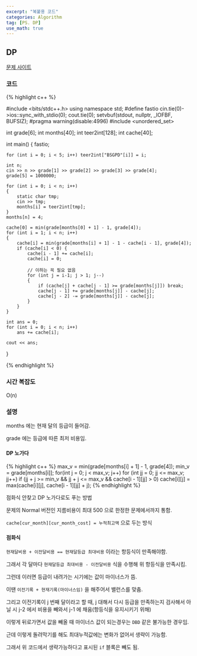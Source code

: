 ```yaml
---
excerpt: "복붙용 코드"
categories: Algorithm
tag: [PS. DP]
use_math: true
---
```

## DP

[문제 사이트](https://www.acmicpc.net/problem/20415)

### 코드

{% highlight c++ %}

#include <bits/stdc++.h>
using namespace std;
#define fastio cin.tie(0)->ios::sync_with_stdio(0); cout.tie(0); setvbuf(stdout, nullptr, _IOFBF, BUFSIZ);
#pragma warning(disable:4996)
#include <unordered_set>

int grade[6];
int months[40];
int teer2int[128];
int cache[40];

int main()
{
	fastio;

	for (int i = 0; i < 5; i++) teer2int["BSGPD"[i]] = i;

	int n;
	cin >> n >> grade[1] >> grade[2] >> grade[3] >> grade[4];
	grade[5] = 1000000;

	for (int i = 0; i < n; i++)
	{
		static char tmp;
		cin >> tmp;
		months[i] = teer2int[tmp];
	}
	months[n] = 4;

	cache[0] = min(grade[months[0] + 1] - 1, grade[4]);
	for (int i = 1; i < n; i++)
	{
		cache[i] = min(grade[months[i] + 1] - 1 - cache[i - 1], grade[4]);
		if (cache[i] < 0) {
			cache[i - 1] += cache[i];
			cache[i] = 0;
			
			// 이하는 꼭 필요 없음
			for (int j = i-1; j > 1; j--)
			{
				if (cache[j] + cache[j - 1] >= grade[months[j]]) break;
				cache[j - 1] += grade[months[j]] - cache[j];
				cache[j - 2] -= grade[months[j]] - cache[j];
			}
		}
	}

	int ans = 0;
	for (int i = 0; i < n; i++)
		ans += cache[i];

	cout << ans;
}

{% endhighlight %}

### 시간 복잡도

O(n)

### 설명

months 에는 현재 달의 등급이 들어감.

grade 에는 등급에 따른 최저 비용임.

#### DP 노가다

{% highlight c++ %}
max_v = min(grade[months[i] + 1] - 1, grade[4]);
min_v = grade[months[i]];
for(int j = 0; j < max_v; j++)
	for (int jj = 0; jj <= max_v; jj++)
		if (jj + j >= min_v && jj + j <= max_v && cache[i - 1][jj] > 0)
			cache[i][j] = max(cache[i][j], cache[i - 1][jj] + j);
{% endhighlight %}

점화식 안찾고 DP 노가다로도 푸는 방법

문제의 Normal 버전인 지름비용이 최대 500 으로 한정한 문제에서까지 통함. 

```cache[cur_month][cur_month_cost] = 누적최고액``` 으로 두는 방식

#### 점화식

```현재달비용 + 이전달비용 == 현재달등급 최대비용``` 이라는 항등식이 만족해야함.

그래서 각 달마다 ```현재달등급 최대비용 - 이전달비용``` 식을 수행해 위 항등식을 만족시킴.

그런데 이러면 등급이 내려가는 시기에는 값이 마이너스가 뜸.

이땐 ```이전기록 + 현재기록(마이너스임)``` 을 해주어서 밸런스를 맞춤.

그리고 이전기록이 j 번째 달이라고 할 때, j 대해서 다시 등급을 만족하는지 검사해서 아닐 시 j-2 에서 비용을 빼와서 j-1 에 채움(항등식을 유지시키기 위해)

이렇게 뒤로가면서 값을 빼올 때 마이너스 값이 되는경우는 ```DBD``` 같은 불가능한 경우임.

근데 이렇게 돌려막기를 해도 최대누적값에는 변화가 없어서 생략이 가능함.

그래서 위 코드에서 생략가능하다고 표시된 ```if``` 블록은 빼도 됨.